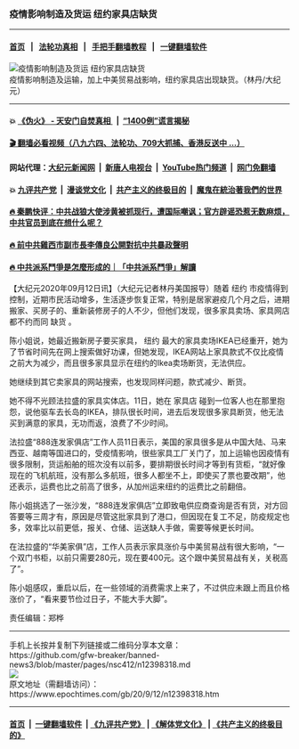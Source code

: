 ### 疫情影响制造及货运  纽约家具店缺货
------------------------

#### [首页](https://github.com/gfw-breaker/banned-news3/blob/master/README.md) &nbsp;&nbsp;|&nbsp;&nbsp; [法轮功真相](https://github.com/begood0513/basic/blob/master/README.md)  &nbsp;&nbsp;|&nbsp;&nbsp; [手把手翻墙教程](https://github.com/gfw-breaker/guides/wiki)  &nbsp;&nbsp;|&nbsp;&nbsp; [一键翻墙软件](https://github.com/gfw-breaker/nogfw/blob/master/README.md)  



<div><img alt="疫情影响制造及货运  纽约家具店缺货" class="attachment-djy_600_400 size-djy_600_400 wp-post-image" src="https://i.epochtimes.com/assets/uploads/2020/09/1a0126413548373e4e61f2b426d4ac04-600x400.jpg"/>
<div class="caption">
 疫情影响制造及运输，加上中美贸易战影响，纽约家具店出现缺货。（林丹/大纪元）
</div></div><hr/>

#### 💥 [《伪火》 - 天安门自焚真相 ](http://141.164.51.119:10000/videos/blog/weihuo.html)&nbsp; |&nbsp; [“1400例”谎言揭秘  ](http://141.164.51.119:10000/videos/blog/jiexi1400.html)

#### [ 🎬  翻墙必看视频（八九六四、法轮功、709大抓捕、香港反送中 ...）](https://github.com/gfw-breaker/links/blob/master/banned.md)

#### 网站代理：[大纪元新闻网](http://167.172.10.89:10080/gb/) &nbsp;|&nbsp; [新唐人电视台](http://167.172.10.89:8808/gb/)  &nbsp;|&nbsp; [YouTube热门频道](http://158.247.203.241/youtube.html) &nbsp;|&nbsp; [网门免翻墙](http://158.247.203.241:11000/show.aspx?name=ogHome)

#### 💥 [九评共产党](http://141.164.51.119:10000/videos/res/jiuping/)&nbsp; |&nbsp; [漫谈党文化](http://141.164.51.119:10000/videos/res/mtdwh/)&nbsp; |&nbsp; [共产主义的终极目的](http://141.164.51.119:10000/videos/res/zjmd/)&nbsp; |&nbsp; [魔鬼在統治著我們的世界](http://141.164.51.119:10000/videos/res/TheSpecter/)  

#### [ 🔥  秦鹏快评：中共战狼大使涉黄被抓现行，遭国际嘲讽；官方辟谣恐惹无数麻烦，中共官员到底在想什么呢？](http://141.164.51.119:10000/videos/news/qp03.html)

#### [ 🔥  前中共雞西市副市長李傳良公開對抗中共暴政聲明](http://141.164.51.119:10000/videos/news/../tui/index.html)

#### [ 🔥  中共派系鬥爭是怎麼形成的｜「中共派系鬥爭」解讀](http://141.164.51.119:10000/videos/news/don02.html)

<div><p>
 【大纪元2020年09月12日讯】（大纪元记者林丹美国报导）随着
 <ok href="https://www.epochtimes.com/gb/tag/%E7%BA%BD%E7%BA%A6.html">
  纽约
 </ok>
 市疫情得到控制，近期市民活动增多，生活逐步恢复正常，特别是居家避疫几个月之后，进期搬家、买房子的、重新装修房子的人不少，但他们发现，很多家具卖场、家具网店都不约而同
 <ok href="https://www.epochtimes.com/gb/tag/%E7%BC%BA%E8%B4%A7.html">
  缺货
 </ok>
 。
</p>
<p>
 陈小姐说，她最近搬新房子要买家具，
 <ok href="https://www.epochtimes.com/gb/tag/%E7%BA%BD%E7%BA%A6.html">
  纽约
 </ok>
 最大的家具卖场IKEA已经重开，她为了节省时间先在网上搜索做好功课，但她发现，IKEA网站上家具款式不仅比疫情之前大为减少，而且很多家具显示在纽约的Ikea卖场断货，无法供应。
</p>
<p>
 她继续到其它卖家具的网站搜索，也发现同样问题，款式减少、断货。
</p>
<p>
 她不得不光顾法拉盛的家具实体店。11日，她在
 <ok href="https://www.epochtimes.com/gb/tag/%E5%AE%B6%E5%85%B7%E5%BA%97.html">
  家具店
 </ok>
 碰到一位客人也在那里抱怨，说他驱车去长岛的IKEA，排队很长时间，进去后发现很多家具断货，他无法买到满意的家具，无功而返，浪费了不少时间。
</p>
<p>
 法拉盛“888连发家俱店”工作人员11日表示，美国的家具很多是从中国大陆、马来西亚、越南等国进口的，受疫情影响，很些家具工厂关门了，加上运输也因疫情有很多限制，货运船舶的班次没有以前多，要排期很长时间才等到有货柜，“就好像现在的飞机航班，没有那么多航班，很多人都坐不上，即使买了票也要改期”，他还表示，运费也比之前高了很多，从加州运来纽约的运费比之前翻倍。
</p>
<p>
 陈小姐挑选了一张沙发，“888连发家俱店”立即致电供应商查询是否有货，对方回答要等三周才有，原因是尽管这批家具到了港口，但因现在复工不足，防疫规定也多，效率比以前更低，报关、仓储、运送缺人手做，需要等候更长时间。
</p>
<p>
 在法拉盛的“华美家俱”店，工作人员表示家具涨价与中美贸易战有很大影响，“一个双门书柜，以前只需要280元，现在要400元。这个跟中美贸易战有关，关税高了”。
</p>
<p>
 陈小姐感叹，重启以后，在一些领域的消费需求上来了，不过供应未跟上而且价格涨价了，“看来要节俭过日子，不能大手大脚”。
</p>
<p>
 责任编辑：郑桦
</p>
</div>
<hr/>
手机上长按并复制下列链接或二维码分享本文章：<br/>
https://github.com/gfw-breaker/banned-news3/blob/master/pages/nsc412/n12398318.md <br/>
<a href='https://github.com/gfw-breaker/banned-news3/blob/master/pages/nsc412/n12398318.md'><img src='https://github.com/gfw-breaker/banned-news3/blob/master/pages/nsc412/n12398318.md.png'/></a> <br/>
原文地址（需翻墙访问）：https://www.epochtimes.com/gb/20/9/12/n12398318.htm


------------------------
#### [首页](https://github.com/gfw-breaker/banned-news3/blob/master/README.md) &nbsp;|&nbsp; [一键翻墙软件](https://github.com/gfw-breaker/nogfw/blob/master/README.md) &nbsp;| [《九评共产党》](https://github.com/gfw-breaker/9ping.md/blob/master/README.md#九评之一评共产党是什么) | [《解体党文化》](https://github.com/gfw-breaker/jtdwh.md/blob/master/README.md) | [《共产主义的终极目的》](https://github.com/gfw-breaker/gczydzjmd.md/blob/master/README.md)


<img src='http://gfw-breaker.win/banned-news3/pages/nsc412/n12398318.md' width='0px' height='0px'/>